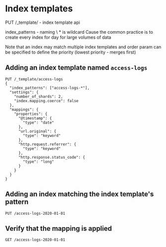 # Index templates

PUT /_template/ - index template api

index_patterns - naming 
\ * is  wildcard 
Cause the common practice is to create every index for day for large volumes of data

Note that an index may match multiple index templates
and order param can be specified to define the priority (lowest priority - merges first)

## Adding an index template named `access-logs`
```
PUT /_template/access-logs
{
  "index_patterns": ["access-logs-*"], 
  "settings": {
    "number_of_shards": 2,
    "index.mapping.coerce": false
  }, 
  "mappings": {
    "properties": {
      "@timestamp": {
        "type": "date"
      },
      "url.original": {
        "type": "keyword"
      },
      "http.request.referrer": {
        "type": "keyword"
      },
      "http.response.status_code": {
        "type": "long"
      }
    }
  }
}
```

## Adding an index matching the index template's pattern
```
PUT /access-logs-2020-01-01
```

## Verify that the mapping is applied
```
GET /access-logs-2020-01-01
```